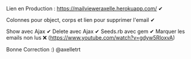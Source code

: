 Lien en Production : https://mailvieweraxelle.herokuapp.com/ ✔ 

Colonnes pour object, corps et lien pour supprimer l'email ✔ 

Show avec Ajax ✔ 
Delete avec Ajax ✔
Seeds.rb avec gem ✔
Marquer les emails non lus ❌ (https://www.youtube.com/watch?v=gdyw5RIoxvA) 


Bonne Correction :) 
@axelletrt